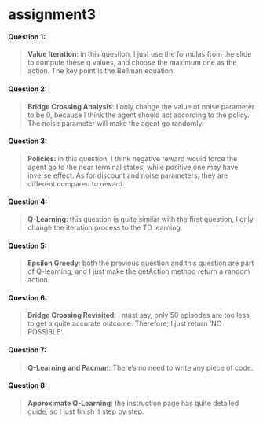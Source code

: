 # assignment3

#### Question 1:
>**Value Iteration**: in this question, I just use the formulas from the slide to compute these q values, and choose the maximum one as the action. The key point is the Bellman equation.

#### Question 2:
>**Bridge Crossing Analysis**: I only change the value of noise parameter to be 0, because I think the agent should act according to the policy. The noise parameter will make the agent go randomly.

#### Question 3:
>**Policies**: in this question, I think negative reward would force the agent go to the near terminal states, while positive one may have inverse effect. As for discount and noise parameters, they are different compared to reward.

#### Question 4:
>**Q-Learning**: this question is quite similar with the first question, I only change the iteration process to the TD learning.

#### Question 5:
>**Epsilon Greedy**: both the previous question and this question are part of Q-learning, and I just make the getAction method return a random action.

#### Question 6:
>**Bridge Crossing Revisited**: I must say, only 50 episodes are too less to get a quite accurate outcome. Therefore, I just return ‘NO POSSIBLE’.

#### Question 7:
>**Q-Learning and Pacman**: There’s no need to write any piece of code.

#### Question 8:
>**Approximate Q-Learning**: the instruction page has quite detailed guide, so I just finish it step by step.
